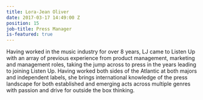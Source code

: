 ```yaml
---
title: Lora-Jean Oliver
date: 2017-03-17 14:49:00 Z
position: 15
job-title: Press Manager
is-featured: true
---
```


Having worked in the music industry for over 8 years, LJ came to Listen Up with an array of previous experience from product management, marketing and management roles, taking the jump across to press in the years leading to joining Listen Up. Having worked both sides of the Atlantic at both majors and independent labels, she brings international knowledge of the press landscape for both established and emerging acts across multiple genres with passion and drive for outside the box thinking.